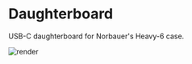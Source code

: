 # Daughterboard

USB-C daughterboard for Norbauer's Heavy-6 case. 

![render](/sssets/daughterboard.png)
